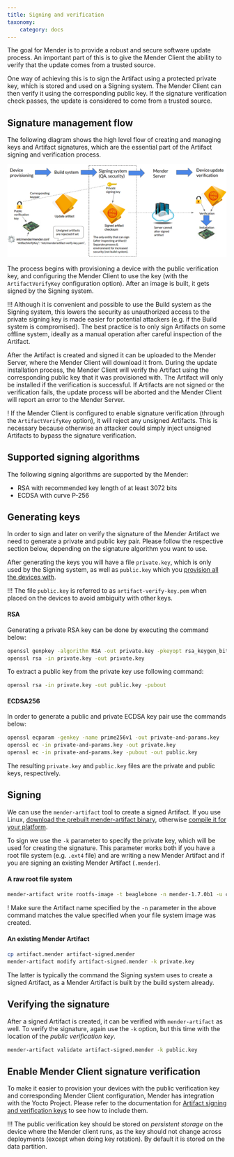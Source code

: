 ```yaml
---
title: Signing and verification
taxonomy:
    category: docs
---
```



The goal for Mender is to provide a robust and secure software update process.
An important part of this is to give the Mender Client the ability to verify that the update comes from a trusted source.

One way of achieving this is to sign the Artifact using a protected private key, which is stored and used on a Signing system. The Mender Client can then verify it
using the corresponding public key. If the signature verification check passes, the update is considered to come from a trusted source.


## Signature management flow

The following diagram shows the high level flow of creating and managing keys and Artifact signatures, which are
the essential part of the Artifact signing and verification process.

![Mender signature management flow](mender-signature-management-flow.png)

The process begins with provisioning a device with the public verification key, and configuring the Mender Client
to use the key (with the `ArtifactVerifyKey` configuration option). After an image is built, it gets signed by the Signing system.

!!! Although it is convenient and possible to use the Build system as the Signing system, this lowers the security as unauthorized access to the private signing key is made easier for potential attackers (e.g. if the Build system is compromised). The best practice is to only sign Artifacts on some offline system, ideally as a manual operation after careful inspection of the Artifact.

After the Artifact is created and signed it can be uploaded to the Mender Server, where the Mender Client will download it from.
During the update installation process, the Mender Client will verify the Artifact using the corresponding public key that it was provisioned with.
The Artifact will only be installed if the verification is successful.
If Artifacts are not signed or the verification fails, the update process will be aborted and the Mender Client will report an error to the Mender Server.

! If the Mender Client is configured to enable signature verification (through the `ArtifactVerifyKey` option), it will reject any unsigned Artifacts. This is necessary because otherwise an attacker could simply inject unsigned Artifacts to bypass the signature verification.

## Supported signing algorithms

The following signing algorithms are supported by the Mender:
* RSA with recommended key length of at least 3072 bits
* ECDSA with curve P-256


## Generating keys

In order to sign and later on verify the signature of the Mender Artifact we need to generate a private and public key pair.
Please follow the respective section below, depending on the signature algorithm you want to use.

After generating the keys you will have a file `private.key`, which is only used by the Signing system, as well as
`public.key` which you [provision all the devices with](../yocto-project/building-for-production#artifact-signing-and-verification-keys).

!!! The file `public.key` is referred to as `artifact-verify-key.pem` when placed on the devices to avoid ambiguity with other keys.

#### RSA

Generating a private RSA key can be done by executing the command below:

```bash
openssl genpkey -algorithm RSA -out private.key -pkeyopt rsa_keygen_bits:3072
openssl rsa -in private.key -out private.key
```

To extract a public key from the private key use following command:

```bash
openssl rsa -in private.key -out public.key -pubout

```

#### ECDSA256

In order to generate a public and private ECDSA key pair use the commands below:

```bash
openssl ecparam -genkey -name prime256v1 -out private-and-params.key
openssl ec -in private-and-params.key -out private.key
openssl ec -in private-and-params.key -pubout -out public.key
```

The resulting `private.key` and `public.key` files are the private and public keys, respectively.


## Signing

We can use the `mender-artifact` tool to create a signed Artifact.
If you use Linux, [download the prebuilt mender-artifact binary][x.x.x_mender-artifact],
otherwise [compile it for your platform](../modifying-a-mender-artifact#compiling-mender-artifact).

<!--AUTOVERSION: "mender-artifact/%/"/mender-artifact -->
[x.x.x_mender-artifact]: https://d1b0l86ne08fsf.cloudfront.net/mender-artifact/2.4.0b1/mender-artifact

To sign we use the `-k` parameter to specify the private key, which will be used for creating the signature.
This parameter works both if you have a root file system (e.g. `.ext4` file) and are writing a new Mender Artifact
and if you are signing an existing Mender Artifact (`.mender`).

#### A raw root file system

<!--AUTOVERSION: "mender-%"/mender-->
```bash
mender-artifact write rootfs-image -t beaglebone -n mender-1.7.0b1 -u core-image-base-beaglebone.ext4 -k private.key -o artifact-signed.mender
```

! Make sure the Artifact name specified by the `-n` parameter in the above command matches the value specified when your file system image was created.

#### An existing Mender Artifact

```bash
cp artifact.mender artifact-signed.mender
mender-artifact modify artifact-signed.mender -k private.key
```

The latter is typically the command the Signing system uses to create a signed Artifact,
as a Mender Artifact is built by the build system already.


## Verifying the signature

After a signed Artifact is created, it can be verified with `mender-artifact` as well. To verify the signature, again use the
`-k` option, but this time with the location of the *public verification key*.

```bash
mender-artifact validate artifact-signed.mender -k public.key
```


## Enable Mender Client signature verification

To make it easier to provision your devices with the public verification key and corresponding Mender Client configuration,
Mender has integration with the Yocto Project. Please refer to the documentation for [Artifact signing and verification keys](../yocto-project/building-for-production#artifact-signing-and-verification-keys) to see how to include them.

!!! The public verification key should be stored on *persistent storage* on the device where the Mender client runs, as the key should not change across deployments (except when doing key rotation). By default it is stored on the data partition.
